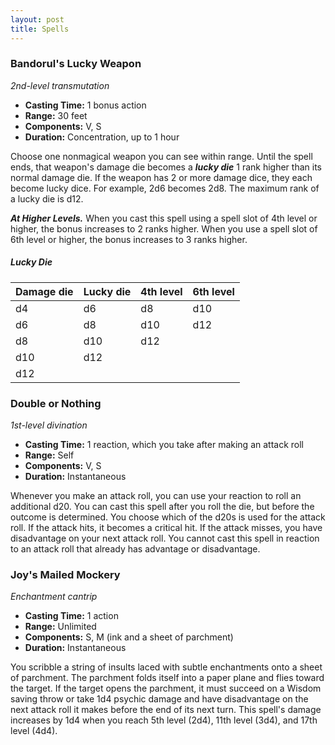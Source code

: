 ```yaml
---
layout: post
title: Spells
---
```


### Bandorul's Lucky Weapon

*2nd-level transmutation*

- **Casting Time:** 1 bonus action
- **Range:** 30 feet
- **Components:** V, S
- **Duration:** Concentration, up to 1 hour

Choose one nonmagical weapon you can see within range. Until the spell ends, that weapon's damage die becomes a ***lucky die*** 1 rank higher than its normal damage die. If the weapon has 2 or more damage dice, they each become lucky dice. For example, 2d6 becomes 2d8. The maximum rank of a lucky die is d12.

***At Higher Levels.*** When you cast this spell using a spell slot of 4th level or higher, the bonus increases to 2 ranks higher. When you use a spell slot of 6th level or higher, the bonus increases to 3 ranks higher.

##### **Lucky Die**

| Damage die | Lucky die | 4th level | 6th level |
| ---------- | --------- | --------- | --------- |
| d4         | d6        | d8        | d10       |
| d6         | d8        | d10       | d12       |
| d8         | d10       | d12       |           |
| d10        | d12       |           |           |
| d12        |           |           |           |

### Double or Nothing

*1st-level divination*

- **Casting Time:** 1 reaction, which you take after making an attack roll
- **Range:** Self
- **Components:** V, S
- **Duration:** Instantaneous

Whenever you make an attack roll, you can use your reaction to roll an additional d20. You can cast this spell after you roll the die, but before the outcome is determined. You choose which of the d20s is used for the attack roll. If the attack hits, it becomes a critical hit. If the attack misses, you have disadvantage on your next attack roll. You cannot cast this spell in reaction to an attack roll that already has advantage or disadvantage.

### Joy's Mailed Mockery

*Enchantment cantrip*

- **Casting Time:** 1 action
- **Range:** Unlimited
- **Components:** S, M (ink and a sheet of parchment)
- **Duration:** Instantaneous

You scribble a string of insults laced with subtle enchantments onto a sheet of parchment. The parchment folds itself into a paper plane and flies toward the target. If the target opens the parchment, it must succeed on a Wisdom saving throw or take 1d4 psychic damage and have disadvantage on the next attack roll it makes before the end of its next turn. This spell's damage increases by 1d4 when you reach 5th level (2d4), 11th level (3d4), and 17th level (4d4).
